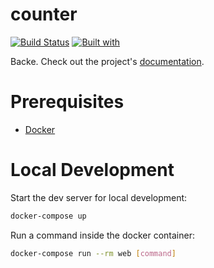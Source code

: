 # counter

[![Build Status](https://travis-ci.org/k-suler/counter.svg?branch=master)](https://travis-ci.org/k-suler/counter)
[![Built with](https://img.shields.io/badge/Built_with-Cookiecutter_Django_Rest-F7B633.svg)](https://github.com/agconti/cookiecutter-django-rest)

Backe. Check out the project's [documentation](http://k-suler.github.io/counter/).

# Prerequisites

- [Docker](https://docs.docker.com/docker-for-mac/install/)  

# Local Development

Start the dev server for local development:
```bash
docker-compose up
```

Run a command inside the docker container:

```bash
docker-compose run --rm web [command]
```
